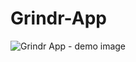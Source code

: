 # Grindr-App

![Grindr App - demo image](https://github.com/diegolazarocs/Grindr-App/assets/111025421/c43fe7e4-cada-472a-8965-570f978208e0)

